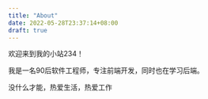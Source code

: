 ```yaml
---
title: "About"
date: 2022-05-28T23:37:14+08:00
draft: true
---
```


欢迎来到我的小站234！

我是一名90后软件工程师，专注前端开发，同时也在学习后端。

没什么才能，热爱生活，热爱工作


